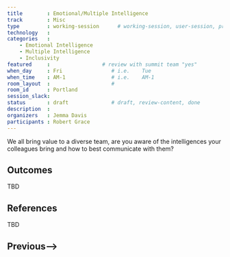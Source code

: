 ```yaml
---
title        : Emotional/Multiple Intelligence
track        : Misc
type         : working-session      # working-session, user-session, product-session
technology   :
categories   :
    - Emotional Intelligence 
    - Multiple Intelligence
    - Inclusivity
featured     :                 # review with summit team "yes"
when_day     : Fri                # i.e.    Tue
when_time    : AM-1               # i.e.    AM-1
room_layout  :                    #
room_id      : Portland
session_slack: 
status       : draft              # draft, review-content, done
description  : 
organizers   : Jemma Davis
participants : Robert Grace
---
```


We all bring value to a diverse team, are you aware of the intelligences your colleagues bring and how to best communicate with them?

## Outcomes

TBD
## References

TBD

## Previous-->
